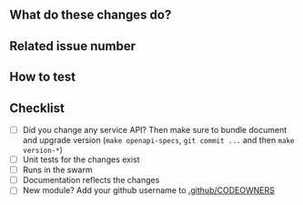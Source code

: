 <!--  **WIP-** prefix in title if still work in progress -->

## What do these changes do?

<!-- Please give a short brief about these changes. -->


## Related issue number

<!-- Please add #issues -->


## How to test

<!-- Please explain how this can be tested. Also state wether this PR needs a full rebuild, database changes, etc. -->


## Checklist

- [ ] Did you change any service API? Then make sure to bundle document and upgrade version (``make openapi-specs``, ``git commit ...`` and then ``make version-*``)
- [ ] Unit tests for the changes exist
- [ ] Runs in the swarm
- [ ] Documentation reflects the changes
- [ ] New module? Add your github username to [.github/CODEOWNERS](.github/CODEOWNERS)
